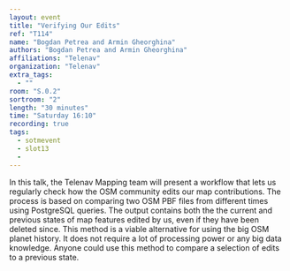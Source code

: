 ```yaml
---
layout: event
title: "Verifying Our Edits"
ref: "T114"
name: "Bogdan Petrea and Armin Gheorghina"
authors: "Bogdan Petrea and Armin Gheorghina"
affiliations: "Telenav"
organization: "Telenav"
extra_tags:
  - ""
room: "S.0.2"
sortroom: "2"
length: "30 minutes"
time: "Saturday 16:10"
recording: true
tags:
  - sotmevent
  - slot13
  - 
---
```

In this talk, the Telenav Mapping team will present a workflow that lets us regularly check how the OSM community edits our map contributions. The process is based on comparing two OSM PBF files from different times using PostgreSQL queries. The output contains both the the current and previous states of map features edited by us, even if they have been deleted since. This method is a viable alternative for using the big OSM planet history. It does not require a lot of processing power or any big data knowledge. Anyone could use this method to compare a selection of edits to a previous state.